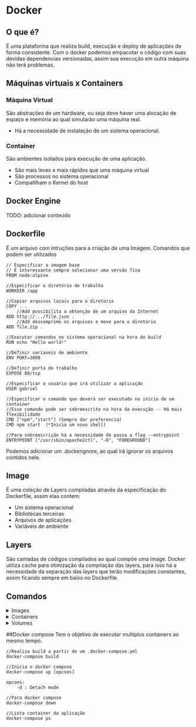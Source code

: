 # Docker

## O que é?

É uma plataforma que realiza build, execução e deploy de aplicações de forma consistente. Com o docker podemos empacotar o código com suas devidas dependencias versionadas, assim sua execução em outra máquina não terá problemas.

## Máquinas virtuais x Containers

### Máquina Virtual

São abstrações de um hardware, ou seja deve haver uma alocação de espaço e memória ao qual simularão uma máquina real.

- Há a necessidade de instalação de um sistema operacional.

### Container

São ambientes isolados para execução de uma aplicação.

- São mais leves e mais rápidos que uma máquina virtual
- São processos no sistema operacional
- Compatilham o Kernel do host

## Docker Engine

TODO: adicionar conteúdo

## Dockerfile

É um arquivo com intruções para a criação de uma Imagem. Comandos que podem ser utilizados

```docker
// Especificar a imagem base
// É interessante sempre selecionar uma versão fixa
FROM node:alpine

//Especificar o diretório de trabalho
WORKDIR /app

//Copiar arquivos locais para o diretorio
COPY . .
    //Add possibilita a obtenção de um arquivo da Internet
ADD http://.../file.json .
    //Add descomprime os arquivos e move para o diretório
ADD file.zip .

//Executar comandos no sistema operacional na hora do build
RUN echo "Hello world!"

//Definir variaveis de ambiente
ENV PORT=3000

//Definir porta de trabalho
EXPOSE 80/tcp

//Especificar o usuário que irá utilizar a aplicação
USER gabriel

//Especificar o comando que deverá ser executado no inicio de um container
//Esse comando pode ser sobreescrito na hora da execução -- Há mais flexibilidade
CMD ["npm","start"] (Sempre dar preferencia)
CMD npm start  (*Inicia um novo shell)

//Para sobreescrição há a necessidade de passa a flag --entrypoint
ENTRYPOINT ["/usr/sbin/apache2ctl", "-D", "FOREGROUND"]
```

Podemos adicionar um .dockerignore, ao qual irá ignorar os arquivos contidos nele.

## Image

É uma coleção de Layers compiladas através da especificação do Dockerfile, assim elas contem:

- Um sistema operacional
- Bibliotecas terceiras
- Arquivos de aplicações
- Variáveis de ambiente

## Layers

São camadas de códigos compilados ao qual compõe uma image. Docker utiliza cache para otimização da compilação das layers, para isso há a necessidade da separação das layers que terão modificações constantes, assim ficando sempre em baixo no Dockerfile.

## Comandos

<details>
<summary>Images</summary>

### Criar uma nova imagem de um Dockerfile

```
docker build -t <tag> <path>
```

- **Tag** é uma referencia adicionada para identificação da imagem. (Pode se passar uma tag de versão colocando ":" seguido da tag )
- **Path** é o caminho ao qual o Dockerfile se encontra (Normalmente se utiliza o ".").

### Listar imagens criadas

```
docker images
```

### Remover imagens

```
//Remover imagens "soltas"
docker image prune

//Remove image
docker image rm <nome ou id> ou <name:tag>
```

### Salvar e carregar imagens

```
//Salvar
docker image save -o <arquivo de saida> <image selecionada>

//Carregar
docker image load -i <arquivo>
```

### Obter imagem do Dockerhub

```
docker pull <nome_do_repo>
```

### Mudar nome de tag

```
docker image tag <nome:tag_antiga> <nome:tag_nova>
```

</details>

<details>
<summary>Containers</summary>

### Executar um container utilizando uma imagem

```
docker run [opções] <nome_da_imagem>
```

Opções:

- **-d**: Executa container em background
- **-it**: Possibilita a **interação** com o container
- **--name [Nome]**: Adiciona um nome no container
- **-p 3000:3000**: Linka porta do container com a da máquina real
- **-v [nome_do_volume]:[diretorio_no_container]**: Associa um volume ao container
- **-v $(pwd):[diretorio_no_container]**: Associa a pasta local ao volume do container

### Parar e iniciar um container

```
//Parar
docker stop <id_do_container>

//Iniciar
docker start <id_do_container>
```

## Remover container

```
docker rm -f <id do container>
docker container rm <id do container>
```

### Visualizar logs de um container

```
docker logs [opções] <id do container>
```

- **-f**: Demonstra o log de forma contínua
- **-n [numero de linhas]**: Demonstra a ultimas \*\*\* linhas
- **-t**: Demonstra o timestamp de cada log

### Listar todos os containers executando

```
docker ps [opções]
```

Opções:

- **-a**: Lista todos os containers parados

### Remover containers

```
//Remove todos os containers parados
docker container prune
```

### Executar comandos em um container em andamento

```
docker exec [opções] <container_id> [comando]
```

Opções:

- **-u <nome_do_usuario>**: logar como usuário
- **-it**: Possibilita a **interação** com o container

</details>

<details>
<summary>Volumes</summary>

### Criar um novo volume

```
docker volume create <nome-do-volume>
```

### Inspecionar um novo volume

```
docker volume inspect <nome-do-volume>
```

### Copiar arquivo de um container

```
docker cp <container_id>:<path_ao_arquivo> <path_onde_sera_salvo>
```

</details>

##Docker compose
Tem o objetivo de executar multiplos containers ao mesmo tempo.

```
//Realiza build a partir de um .docker-compose.yml
docker-compose build

//Inicia o docker compose
docker-compose up [opcoes]

opcoes:
    -d : Detach mode

//Para docker compose
docker-compose down

//Lista container da aplicação
docker-compose ps
```
